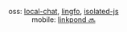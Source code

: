 <div align="center">

  oss: [local-chat](https://github.com/ksawery29/local-chat), [lingfo](https://github.com/lingfo/lingfo), [isolated-js](https://github.com/ksawery29/isolated-js) <br/>
  mobile: [linkpond 🔜](https://linkpond.app)

</div>
